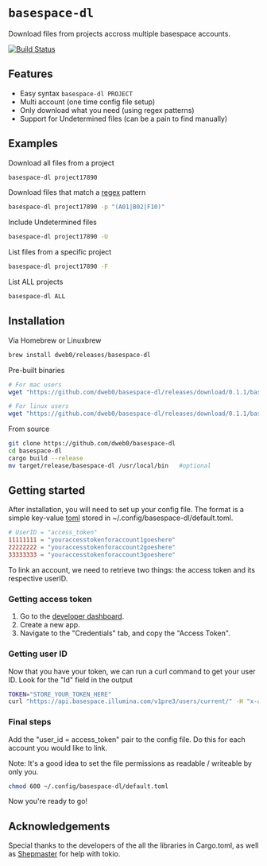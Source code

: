 # `basespace-dl`

Download files from projects accross multiple basespace accounts.

[![Build Status](https://travis-ci.com/dweb0/basespace-dl.svg?token=EQz1tk6xqYMBC8vjUmyv&branch=master)](https://travis-ci.com/dweb0/basespace-dl)

## Features
* Easy syntax `basespace-dl PROJECT`
* Multi account (one time config file setup)
* Only download what you need (using regex patterns)
* Support for Undetermined files (can be a pain to find manually)

## Examples

Download all files from a project

```bash
basespace-dl project17890
```

Download files that match a [regex](https://docs.rs/regex) pattern

```bash
basespace-dl project17890 -p "(A01|B02|F10)"
```

Include Undetermined files

```bash
basespace-dl project17890 -U
```

List files from a specific project

```bash
basespace-dl project17890 -F
```

List ALL projects

```bash
basespace-dl ALL
```

## Installation

Via Homebrew or Linuxbrew

```bash
brew install dweb0/releases/basespace-dl
```

Pre-built binaries

```bash
# For mac users
wget "https://github.com/dweb0/basespace-dl/releases/download/0.1.1/basespace-dl-0.1.1-x86_64-apple-darwin.zip"

# For linux users
wget "https://github.com/dweb0/basespace-dl/releases/download/0.1.1/basespace-dl-0.1.1-x86_64-linux.zip"
```

From source

```bash
git clone https://github.com/dweb0/basespace-dl
cd basespace-dl
cargo build --release
mv target/release/basespace-dl /usr/local/bin   #optional
```

## Getting started

After installation, you will need to set up your config file. The format is a simple key-value [toml](https://github.com/toml-lang/toml) stored in ~/.config/basespace-dl/default.toml. 

```toml
# UserID = "access_token"
11111111 = "youraccesstokenforaccount1goeshere"
22222222 = "youraccesstokenforaccount2goeshere"
33333333 = "youraccesstokenforaccount3goeshere"
```

To link an account, we need to retrieve two things: the access token and its respective userID.

### Getting access token

1. Go to the [developer dashboard](https://developer.basespace.illumina.com/dashboard). 
2. Create a new app. 
3. Navigate to the "Credentials" tab, and copy the "Access Token".

### Getting user ID

Now that you have your token, we can run a curl command to get your user ID. Look for the "Id" field
in the output

```bash
TOKEN="STORE_YOUR_TOKEN_HERE"
curl "https://api.basespace.illumina.com/v1pre3/users/current/" -H "x-access-token: $TOKEN" | python -m json.tool
```

### Final steps

Add the "user_id = access_token" pair to the config file. Do this for each account you would like to link.

Note: It's a good idea to set the file permissions as readable / writeable by only you.

```bash
chmod 600 ~/.config/basespace-dl/default.toml
```

Now you're ready to go!

## Acknowledgements

Special thanks to the developers of the all the libraries in Cargo.toml, as well as [Shepmaster](https://stackoverflow.com/users/155423/shepmaster) for help with tokio.
